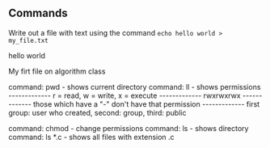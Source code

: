 
## Commands

Write out a file with text using the command `echo hello world > my_file.txt`

hello world

My firt file on algorithm class

command: pwd - shows current directory
command: ll - shows permissions 
------------- r = read, w = write, x = execute
------------- rwxrwxrwx
------------- those which have a "-" don't have that permission
------------- first group: user who created, second: group, third: public

command: chmod - change permissions
command: ls - shows directory
command: ls *.c - shows all files with extension .c

